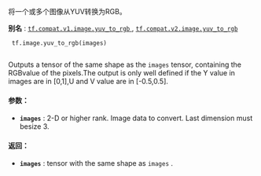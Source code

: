 将一个或多个图像从YUV转换为RGB。

**别名** : [ `tf.compat.v1.image.yuv_to_rgb` ](/api_docs/python/tf/image/yuv_to_rgb), [ `tf.compat.v2.image.yuv_to_rgb` ](/api_docs/python/tf/image/yuv_to_rgb)

```
 tf.image.yuv_to_rgb(images)
 
```

Outputs a tensor of the same shape as the  `images`  tensor, containing the RGBvalue of the pixels.The output is only well defined if the Y value in images are in [0,1],U and V value are in [-0.5,0.5].

#### 参数：
- **`images`** : 2-D or higher rank. Image data to convert. Last dimension must besize 3.


#### 返回：
- **`images`** : tensor with the same shape as  `images` .
